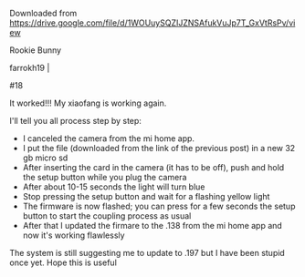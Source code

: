 Downloaded from https://drive.google.com/file/d/1WOUuySQZIJZNSAfukVuJp7T_GxVtRsPv/view


Rookie Bunny

farrokh19 | 

#18

It worked!!! My xiaofang is working again. 

I'll tell you all process step by step:
- I canceled the camera from the mi home app.
- I put the file (downloaded from the link of the previous post) in a new 32 gb micro sd
- After inserting the card in the camera (it has to be off), push and hold the setup button while you plug the camera
- After about 10-15 seconds the light will turn blue
- Stop pressing the setup button and wait for a flashing yellow light
- The firmware is now flashed; you can press for a few seconds the setup button to start the coupling process as usual
- After that I updated the firmare to the .138 from the mi home app and now it's working flawlessly

The system is still suggesting me to update to .197 but I have been stupid once yet.
Hope this is useful
